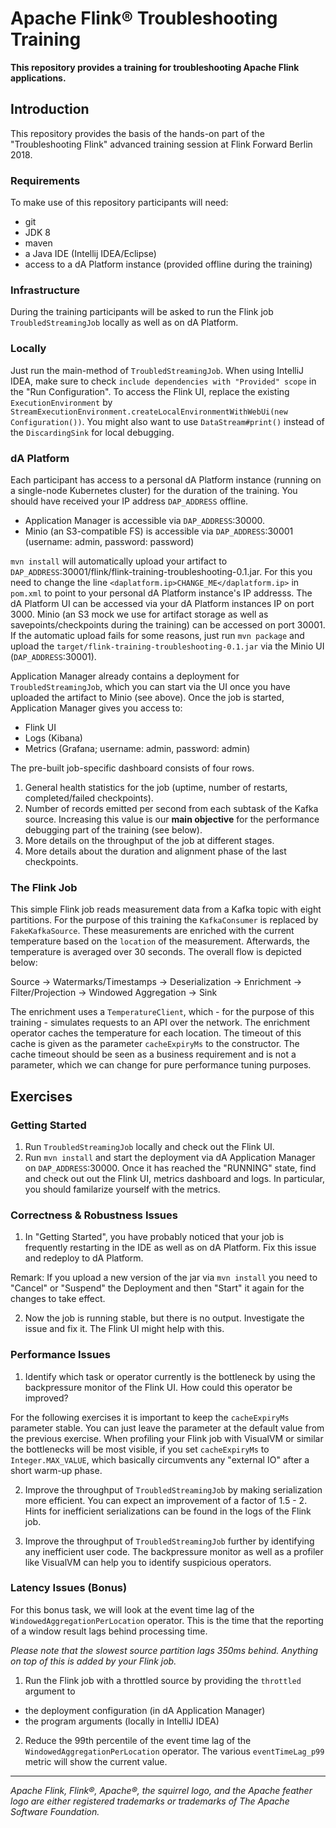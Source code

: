 # Apache Flink® Troubleshooting Training

**This repository provides a training for troubleshooting Apache Flink applications.**

## Introduction

This repository provides the basis of the hands-on part of the "Troubleshooting Flink" advanced training session at Flink Forward Berlin 2018.  

### Requirements

To make use of this repository participants will need:

* git
* JDK 8
* maven
* a Java IDE (Intellij IDEA/Eclipse)
* access to a dA Platform instance (provided offline during the training) 

### Infrastructure

During the training participants will be asked to run the Flink job `TroubledStreamingJob` locally as well as on dA Platform.

### Locally

Just run the main-method of `TroubledStreamingJob`. When using IntelliJ IDEA, make sure to check `include dependencies with "Provided" scope` in the "Run Configuration". To access the Flink UI, replace the existing `ExecutionEnvironment` by `StreamExecutionEnvironment.createLocalEnvironmentWithWebUi(new Configuration())`. You might also want to use `DataStream#print()` instead of the `DiscardingSink` for local debugging.

### dA Platform

Each participant has access to a personal dA Platform instance (running on a single-node Kubernetes cluster) for the duration of the training. You should have received your IP address `DAP_ADDRESS` offline.

* Application Manager is accessible via `DAP_ADDRESS`:30000. 
* Minio (an S3-compatible FS) is accessible via `DAP_ADDRESS`:30001 (username: admin, password: password)

`mvn install` will automatically upload your artifact to `DAP_ADDRESS`:30001/flink/flink-training-troubleshooting-0.1.jar. For this you need to change the line `<daplatform.ip>CHANGE_ME</daplatform.ip>` in `pom.xml` to point to your personal dA Platform instance's IP addresss. The dA Platform UI can be accessed via your dA Platform instances IP on port 3000. Minio (an S3 mock we use for artifact storage as well as savepoints/checkpoints during the training) can be accessed on port 30001. If the automatic upload fails for some reasons, just run `mvn package` and upload the `target/flink-training-troubleshooting-0.1.jar` via the Minio UI (`DAP_ADDRESS`:30001).

Application Manager already contains a deployment for `TroubledStreamingJob`, which you can start via the UI once you have uploaded the artifact to Minio (see above). Once the job is started, Application Manager gives you access to: 

* Flink UI
* Logs (Kibana)
* Metrics (Grafana; username: admin, password: admin)

The pre-built job-specific dashboard consists of four rows. 

1. General health statistics for the job (uptime, number of restarts, completed/failed checkpoints). 
2. Number of records emitted per second from each subtask of the Kafka source. Increasing this value is our **main objective** for the performance debugging part of the training (see below).
3. More details on the throughput of the job at different stages. 
4. More details about the duration and alignment phase of the last checkpoints.


### The Flink Job

This simple Flink job reads measurement data from a Kafka topic with eight partitions. For the purpose of this training the `KafkaConsumer` is replaced by `FakeKafkaSource`. These measurements are enriched with the current temperature based on the `location` of the measurement. Afterwards, the temperature is averaged over 30 seconds. The overall flow is depicted below:

Source -> Watermarks/Timestamps -> Deserialization -> Enrichment -> Filter/Projection -> Windowed Aggregation -> Sink  

The enrichment uses a `TemperatureClient`, which - for the purpose of this training - simulates requests to an API over the network. The enrichment operator caches the temperature for each location. The timeout of this cache is given as the parameter `cacheExpiryMs` to the constructor. The cache timeout should be seen as a business requirement and is not a parameter, which we can change for pure performance tuning purposes.

## Exercises

### Getting Started

1. Run `TroubledStreamingJob` locally and check out the Flink UI.
2. Run `mvn install` and start the deployment via dA Application Manager on `DAP_ADDRESS`:30000. Once it has reached the "RUNNING" state, find and check out out the Flink UI, metrics dashboard and logs. In particular, you should familarize yourself with the metrics.

### Correctness & Robustness Issues

1. In "Getting Started", you have probably noticed that your job is frequently restarting in the IDE as well as on dA Platform. Fix this issue and redeploy to dA Platform.

Remark: If you upload a new version of the jar via `mvn install` you need to "Cancel" or "Suspend" the Deployment and then "Start" it again for the changes to take effect.

2. Now the job is running stable, but there is no output. Investigate the issue and fix it. The Flink UI might help with this.

### Performance Issues

1. Identify which task or operator currently is the bottleneck by using the backpressure monitor of the Flink UI. How could this operator be improved?

For the following exercises it is important to keep the `cacheExpiryMs` parameter stable. You can just leave the parameter at the default value from the previous exercise. When profiling your Flink job with VisualVM or similar the bottlenecks will be most visible, if you set `cacheExpiryMs` to `Integer.MAX_VALUE`, which basically circumvents any "external IO" after a short warm-up phase.

2. Improve the throughput of `TroubledStreamingJob` by making serialization more efficient. You can expect an improvement of a factor of 1.5 - 2. Hints for inefficient serializations can be found in the logs of the Flink job.

3. Improve the throughput of `TroubledStreamingJob` further by identifying any inefficient user code. The backpressure monitor as well as a profiler like VisualVM can help you to identify suspicious operators.

### Latency Issues (Bonus)

For this bonus task, we will look at the event time lag of the `WindowedAggregationPerLocation` operator. This is the time that the reporting of a window result lags behind processing time.

 *Please note that the slowest source partition lags 350ms behind. Anything on top of this is added by your Flink job.*

1. Run the Flink job with a throttled source by providing the `throttled` argument to
  - the deployment configuration (in dA Application Manager)
  - the program arguments (locally in IntelliJ IDEA)
2. Reduce the 99th percentile of the event time lag of the `WindowedAggregationPerLocation` operator. The various `eventTimeLag_p99` metric will show the current value.

----

*Apache Flink, Flink®, Apache®, the squirrel logo, and the Apache feather logo are either registered trademarks or trademarks of The Apache Software Foundation.*